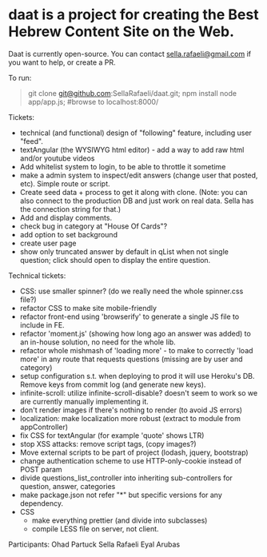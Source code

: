 daat is a project for creating the Best Hebrew Content Site on the Web. 
=======================================================================

Daat is currently open-source. You can contact sella.rafaeli@gmail.com if you want to help, or create a PR.

To run:
> git clone git@github.com:SellaRafaeli/daat.git;
> npm install
> node app/app.js; #browse to localhost:8000/

Tickets:
* technical (and functional) design of "following" feature, including user "feed".
* textAngular (the WYSIWYG html editor) - add a way to add raw html and/or youtube videos
* Add whitelist system to login, to be able to throttle it sometime
* make a admin system to inspect/edit answers (change user that posted, etc). Simple route or script.
* Create seed data + process to get it along with clone.
  (Note: you can also connect to the production DB and just work on real data. Sella has the connection string for that.)
* Add and display comments.
* check bug in category at "House Of Cards"?
* add option to set background
* create user page
* show only truncated answer by default in qList when not single question; click should open to display the entire question.

Technical tickets:
* CSS: use smaller spinner? (do we really need the whole spinner.css file?)
* refactor CSS to make site mobile-friendly
* refactor front-end using 'browserify' to generate a single JS file to include in FE.
* refactor 'moment.js' (showing how long ago an answer was added) to an in-house solution, no need for the whole lib.
* refactor whole mishmash of 'loading more' - to make to correctly 'load more' in any route that requests questions (missing are by user and category)
* setup configuration s.t. when deploying to prod it will use Heroku's DB. Remove keys from commit log (and generate new keys).
* infinite-scroll: utilize infinite-scroll-disable? doesn't seem to work so we are currently manually implementing it.
* don't render images if there's nothing to render (to avoid JS errors)
* localization: make localization more robust (extract to module from appController)
* fix CSS for textAngular (for example 'quote' shows LTR)
* stop XSS attacks: remove script tags, (copy images?)
* Move external scripts to be part of project (lodash, jquery, bootstrap)
* change authentication scheme to use HTTP-only-cookie instead of POST param
* divide questions_list_controller into inheriting sub-controllers for question, answer, categories
* make package.json not refer "*" but specific versions for any dependency.
* CSS
    * make everything prettier (and divide into subclasses)
    * compile LESS file on server, not client.




Participants:
Ohad Partuck
Sella Rafaeli
Eyal Arubas
